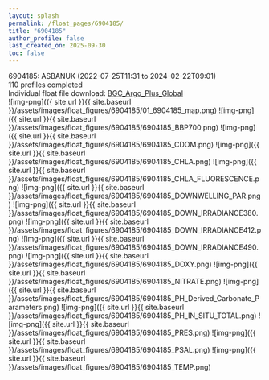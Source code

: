 ```yaml
---
layout: splash
permalink: /float_pages/6904185/
title: "6904185"
author_profile: false
last_created_on: 2025-09-30
toc: false
---
```

 
6904185: ASBANUK (2022-07-25T11:31 to 2024-02-22T09:01)\
110 profiles completed\
Individual float file download: [BGC_Argo_Plus_Global](https://ftp.soest.hawaii.edu/bgc_argo_plus/Individual_Floats/outliers_removed/6904185_Sprof_processed.nc)\
![img-png]({{ site.url }}{{ site.baseurl }}/assets/images/float_figures/6904185/01_6904185_map.png)
![img-png]({{ site.url }}{{ site.baseurl }}/assets/images/float_figures/6904185/6904185_BBP700.png)
![img-png]({{ site.url }}{{ site.baseurl }}/assets/images/float_figures/6904185/6904185_CDOM.png)
![img-png]({{ site.url }}{{ site.baseurl }}/assets/images/float_figures/6904185/6904185_CHLA.png)
![img-png]({{ site.url }}{{ site.baseurl }}/assets/images/float_figures/6904185/6904185_CHLA_FLUORESCENCE.png)
![img-png]({{ site.url }}{{ site.baseurl }}/assets/images/float_figures/6904185/6904185_DOWNWELLING_PAR.png)
![img-png]({{ site.url }}{{ site.baseurl }}/assets/images/float_figures/6904185/6904185_DOWN_IRRADIANCE380.png)
![img-png]({{ site.url }}{{ site.baseurl }}/assets/images/float_figures/6904185/6904185_DOWN_IRRADIANCE412.png)
![img-png]({{ site.url }}{{ site.baseurl }}/assets/images/float_figures/6904185/6904185_DOWN_IRRADIANCE490.png)
![img-png]({{ site.url }}{{ site.baseurl }}/assets/images/float_figures/6904185/6904185_DOXY.png)
![img-png]({{ site.url }}{{ site.baseurl }}/assets/images/float_figures/6904185/6904185_NITRATE.png)
![img-png]({{ site.url }}{{ site.baseurl }}/assets/images/float_figures/6904185/6904185_PH_Derived_Carbonate_Parameters.png)
![img-png]({{ site.url }}{{ site.baseurl }}/assets/images/float_figures/6904185/6904185_PH_IN_SITU_TOTAL.png)
![img-png]({{ site.url }}{{ site.baseurl }}/assets/images/float_figures/6904185/6904185_PRES.png)
![img-png]({{ site.url }}{{ site.baseurl }}/assets/images/float_figures/6904185/6904185_PSAL.png)
![img-png]({{ site.url }}{{ site.baseurl }}/assets/images/float_figures/6904185/6904185_TEMP.png)

